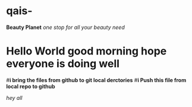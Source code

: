 # qais-
**Beauty Planet** *one stop for all your beauty need* 
# Hello World **good morning hope everyone is doing well**
#**i bring the files from github to git local derctories**
#**i Push this file from local repo to github**


*hey all* 

